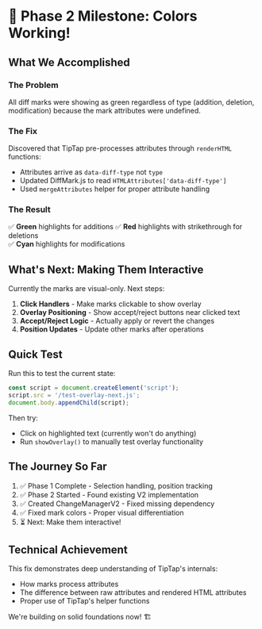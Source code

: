 # 🎉 Phase 2 Milestone: Colors Working!

## What We Accomplished

### The Problem
All diff marks were showing as green regardless of type (addition, deletion, modification) because the mark attributes were undefined.

### The Fix
Discovered that TipTap pre-processes attributes through `renderHTML` functions:
- Attributes arrive as `data-diff-type` not `type`
- Updated DiffMark.js to read `HTMLAttributes['data-diff-type']`
- Used `mergeAttributes` helper for proper attribute handling

### The Result
✅ **Green** highlights for additions
✅ **Red** highlights with strikethrough for deletions  
✅ **Cyan** highlights for modifications

## What's Next: Making Them Interactive

Currently the marks are visual-only. Next steps:

1. **Click Handlers** - Make marks clickable to show overlay
2. **Overlay Positioning** - Show accept/reject buttons near clicked text
3. **Accept/Reject Logic** - Actually apply or revert the changes
4. **Position Updates** - Update other marks after operations

## Quick Test

Run this to test the current state:
```javascript
const script = document.createElement('script');
script.src = '/test-overlay-next.js';
document.body.appendChild(script);
```

Then try:
- Click on highlighted text (currently won't do anything)
- Run `showOverlay()` to manually test overlay functionality

## The Journey So Far

1. ✅ Phase 1 Complete - Selection handling, position tracking
2. ✅ Phase 2 Started - Found existing V2 implementation  
3. ✅ Created ChangeManagerV2 - Fixed missing dependency
4. ✅ Fixed mark colors - Proper visual differentiation
5. ⏳ Next: Make them interactive!

## Technical Achievement

This fix demonstrates deep understanding of TipTap's internals:
- How marks process attributes
- The difference between raw attributes and rendered HTML attributes
- Proper use of TipTap's helper functions

We're building on solid foundations now! 🏗️ 